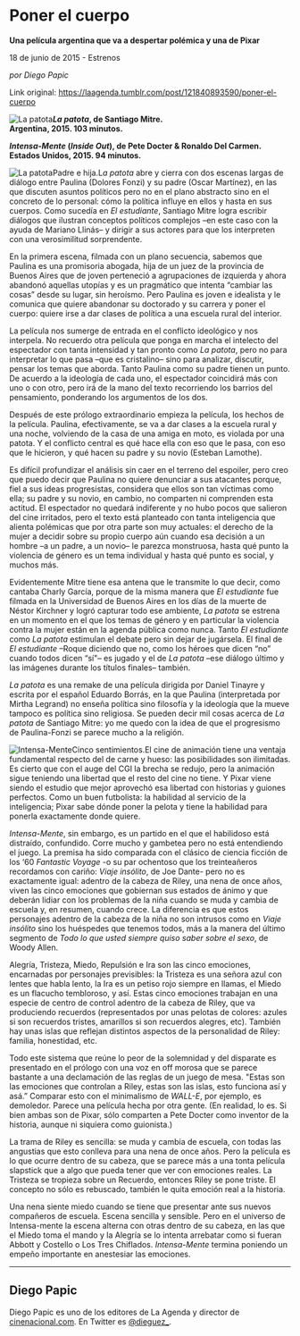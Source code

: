# Poner el cuerpo

**Una película argentina que va a despertar polémica y una de Pixar**

18 de junio de 2015 - Estrenos

_por Diego Papic_

Link original: https://laagenda.tumblr.com/post/121840893590/poner-el-cuerpo

![La patota](https://64.media.tumblr.com/48226f07507053c17920fe9cb3ebde13/tumblr_inline_pk09ieAKrB1t6q87u_500.jpg)***La patota*, de Santiago Mitre.  
 Argentina, 2015. 103 minutos.**

***Intensa-Mente* (*Inside Out*), de Pete Docter & Ronaldo Del Carmen.  
 Estados Unidos, 2015. 94 minutos.**

![La patota](https://64.media.tumblr.com/48226f07507053c17920fe9cb3ebde13/tumblr_inline_pk09ieAKrB1t6q87u_500.jpg)Padre e hija.L*a patota* abre y cierra con dos escenas largas de diálogo entre Paulina (Dolores Fonzi) y su padre (Oscar Martínez), en las que discuten asuntos políticos pero no en el plano abstracto sino en el concreto de lo personal: cómo la política influye en ellos y hasta en sus cuerpos. Como sucedía en *El estudiante*, Santiago Mitre logra escribir diálogos que ilustran conceptos políticos complejos –en este caso con la ayuda de Mariano Llinás– y dirigir a sus actores para que los interpreten con una verosimilitud sorprendente.

En la primera escena, filmada con un plano secuencia, sabemos que Paulina es una promisoria abogada, hija de un juez de la provincia de Buenos Aires que de joven perteneció a agrupaciones de izquierda y ahora abandonó aquellas utopías y es un pragmático que intenta “cambiar las cosas” desde su lugar, sin heroísmo. Pero Paulina es joven e idealista y le comunica que quiere abandonar su doctorado y su carrera y poner el cuerpo: quiere irse a dar clases de política a una escuela rural del interior.

La película nos sumerge de entrada en el conflicto ideológico y nos interpela. No recuerdo otra película que ponga en marcha el intelecto del espectador con tanta intensidad y tan pronto como *La patota*, pero no para interpretar lo que pasa –que es cristalino– sino para analizar, discutir, pensar los temas que aborda. Tanto Paulina como su padre tienen un punto. De acuerdo a la ideología de cada uno, el espectador coincidirá más con uno o con otro, pero irá de la mano del texto recorriendo los barrios del pensamiento, ponderando los argumentos de los dos.

Después de este prólogo extraordinario empieza la película, los hechos de la película. Paulina, efectivamente, se va a dar clases a la escuela rural y una noche, volviendo de la casa de una amiga en moto, es violada por una patota. Y el conflicto central es qué hace ella con eso que le pasa, con eso que le hicieron, y qué hacen su padre y su novio (Esteban Lamothe).

Es difícil profundizar el análisis sin caer en el terreno del espoiler, pero creo que puedo decir que Paulina no quiere denunciar a sus atacantes porque, fiel a sus ideas progresistas, considera que ellos son tan víctimas como ella; su padre y su novio, en cambio, no comparten ni comprenden esta actitud. El espectador no quedará indiferente y no hubo pocos que salieron del cine irritados, pero el texto está planteado con tanta inteligencia que alienta polémicas que por otra parte son muy actuales: el derecho de la mujer a decidir sobre su propio cuerpo aún cuando esa decisión a un hombre –a un padre, a un novio– le parezca monstruosa, hasta qué punto la violencia de género es un tema individual y hasta qué punto es social, y muchos más.

Evidentemente Mitre tiene esa antena que le transmite lo que decir, como cantaba Charly García, porque de la misma manera que *El estudiante* fue filmada en la Universidad de Buenos Aires en los días de la muerte de Néstor Kirchner y logró capturar todo ese ambiente, *La patota* se estrena en un momento en el que los temas de género y en particular la violencia contra la mujer están en la agenda pública como nunca. Tanto *El estudiante* como *La patota* estimulan el debate pero sin dejar de jugársela. El final de *El estudiante* –Roque diciendo que no, como los héroes que dicen “no” cuando todos dicen “sí"– es jugado y el de *La patota* –ese diálogo último y las imágenes durante los títulos finales– también.

*La patota* es una remake de una película dirigida por Daniel Tinayre y escrita por el español Eduardo Borrás, en la que Paulina (interpretada por Mirtha Legrand) no enseña política sino filosofía y la ideología que la mueve tampoco es política sino religiosa. Se pueden decir mil cosas acerca de *La patota* de Santiago Mitre: yo me quedo con la idea de que el progresismo de Paulina-Fonzi se parece mucho a la religión.

![Intensa-Mente](https://64.media.tumblr.com/0246a375dad52a7a6b5255fe056f493f/tumblr_inline_pk09ifANOu1t6q87u_500.jpg)Cinco sentimientos.El cine de animación tiene una ventaja fundamental respecto del de carne y hueso: las posibilidades son ilimitadas. Es cierto que con el auge del CGI la brecha se redujo, pero la animación sigue teniendo una libertad que el resto del cine no tiene. Y Pixar viene siendo el estudio que mejor aprovechó esa libertad con historias y guiones perfectos. Como un buen futbolista: la habilidad al servicio de la inteligencia; Pixar sabe dónde poner la pelota y tiene la habilidad para ponerla exactamente donde quiere.

*Intensa-Mente*, sin embargo, es un partido en el que el habilidoso está distraído, confundido. Corre mucho y gambetea pero no está entendiendo el juego. La premisa ha sido comparada con el clásico de ciencia ficción de los ‘60 *Fantastic Voyage* -o su par ochentoso que los treinteañeros recordamos con cariño: *Viaje insólito*, de Joe Dante- pero no es exactamente igual: adentro de la cabeza de Riley, una nena de once años, viven las cinco emociones que gobiernan sus estados de ánimo y que deberán lidiar con los problemas de la niña cuando se muda y cambia de escuela y, en resumen, cuando crece. La diferencia es que estos personajes adentro de la cabeza de la niña no son intrusos como en *Viaje insólito* sino los huéspedes que tenemos todos, más a la manera del último segmento de *Todo lo que usted siempre quiso saber sobre el sexo*, de Woody Allen.

Alegría, Tristeza, Miedo, Repulsión e Ira son las cinco emociones, encarnadas por personajes previsibles: la Tristeza es una señora azul con lentes que habla lento, la Ira es un petiso rojo siempre en llamas, el Miedo es un flacucho tembloroso, y así. Estas cinco emociones trabajan en una especie de centro de control adentro de la cabeza de Riley, que va produciendo recuerdos (representados por unas pelotas de colores: azules si son recuerdos tristes, amarillos si son recuerdos alegres, etc). También hay unas islas que reflejan distintos aspectos de la personalidad de Riley: familia, honestidad, etc.

Todo este sistema que reúne lo peor de la solemnidad y del disparate es presentado en el prólogo con una voz en off morosa que se parece bastante a una declamación de las reglas de un juego de mesa. "Estas son las emociones que controlan a Riley, estas son las islas, esto funciona así y asá.” Comparar esto con el minimalismo de *WALL-E*, por ejemplo, es demoledor. Parece una película hecha por otra gente. (En realidad, lo es. Si bien ambas son de Pixar, sólo comparten a Pete Docter como inventor de la historia, aunque ni siquiera como guionista.)

La trama de Riley es sencilla: se muda y cambia de escuela, con todas las angustias que esto conlleva para una nena de once años. Pero la película es lo que ocurre dentro de su cabeza, que se parece más a una tonta película slapstick que a algo que pueda tener que ver con emociones reales. La Tristeza se tropieza sobre un Recuerdo, entonces Riley se pone triste. El concepto no sólo es rebuscado, también le quita emoción real a la historia.

Una nena siente miedo cuando se tiene que presentar ante sus nuevos compañeros de escuela. Escena sencilla y sensible. Pero en el universo de Intensa-mente la escena alterna con otras dentro de su cabeza, en las que el Miedo toma el mando y la Alegría se lo intenta arrebatar como si fueran Abbott y Costello o Los Tres Chiflados. *Intensa-Mente* termina poniendo un empeño importante en anestesiar las emociones.

  




---

 Diego Papic
------------

 Diego Papic es uno de los editores de La Agenda y director de [cinenacional.com](http://www.cinenacional.com). En Twitter es [@dieguez\_](http://www.twitter.com/dieguez_). 

